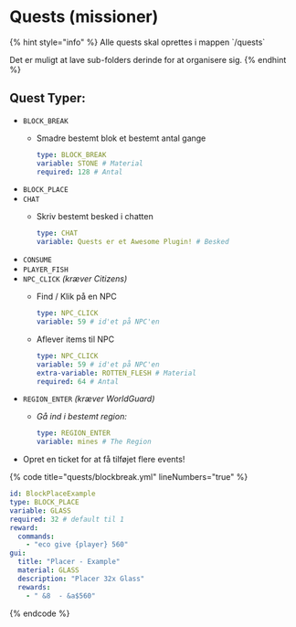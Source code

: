 # Quests (missioner)

{% hint style="info" %}
Alle quests skal oprettes i mappen \`/quests\`

Det er muligt at lave sub-folders derinde for at organisere sig.
{% endhint %}

## Quest Typer:

* `BLOCK_BREAK`
  *   Smadre bestemt blok et bestemt antal gange&#x20;

      ```yaml
      type: BLOCK_BREAK
      variable: STONE # Material
      required: 128 # Antal
      ```
* `BLOCK_PLACE`
* `CHAT`
  *   Skriv bestemt besked i chatten

      ```yaml
      type: CHAT
      variable: Quests er et Awesome Plugin! # Besked
      ```
* `CONSUME`
* `PLAYER_FISH`
* `NPC_CLICK` _(kræver Citizens)_
  *   Find / Klik på en NPC

      ```yaml
      type: NPC_CLICK
      variable: 59 # id'et på NPC'en
      ```
  *   Aflever items til NPC

      ```yaml
      type: NPC_CLICK
      variable: 59 # id'et på NPC'en
      extra-variable: ROTTEN_FLESH # Material
      required: 64 # Antal
      ```
* `REGION_ENTER` _(kræver WorldGuard)_
  *   _Gå ind i bestemt region:_

      ```yaml
      type: REGION_ENTER
      variable: mines # The Region
      ```
* Opret en ticket for at få tilføjet flere events!

{% code title="quests/blockbreak.yml" lineNumbers="true" %}
```yaml
id: BlockPlaceExample
type: BLOCK_PLACE
variable: GLASS
required: 32 # default til 1
reward:
  commands:
    - "eco give {player} 560"
gui:
  title: "Placer - Example"
  material: GLASS
  description: "Placer 32x Glass"
  rewards:
    - " &8  - &a$560"
```
{% endcode %}


